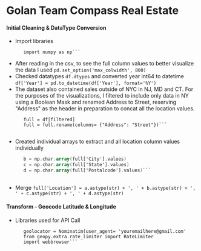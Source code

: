 # Golan Team Compass Real Estate

#### Initial Cleaning & DataType Conversion

* Import libraries
  ```import pandas as pd
     import numpy as np```
* After reading in the csv, to see the full column values to better visualize the data I used ```pd.set_option('max_colwidth', 800)```
* Checked datatypes ```df.dtypes``` and converted year int64 to datetime  ```df['Year'] = pd.to_datetime(df['Year'], format='%Y')```
* The dataset also contained sales outside of NYC in NJ, MD and CT. For the purposes of the visualizations, I filtered to include only data in NY using a Boolean Mask and renamed Address to Street, reserving "Address" as the header in preparation to concat all the location values.
  ```filtered = df['State'] == 'New York'
     full = df[filtered] 
     full = full.rename(columns= {"Address": "Street"})```
     
* Created individual arrays to extract and all location column values individually
  ```a = np.char.array(full['Street'].values)
     b = np.char.array(full['City'].values)
     c = np.char.array(full['State'].values)
     d = np.char.array(full['Postalcode'].values)```
     
* Merge 
  ```full['Location'] = a.astype(str) + ', ' + b.astype(str) + ', ' + c.astype(str) + ', ' + d.astype(str)```

#### Transform - Geocode Latitude & Longitude 
* Libraries used for API Call
  ```from geopy.geocoders import Nominatim
     geolocator = Nominatim(user_agent= 'youremailhere@gmail.com'
     from geopy.extra.rate_limiter import RateLimiter
     import webbrowser```
